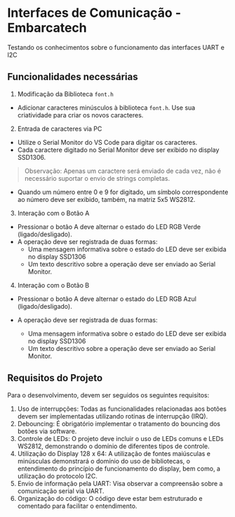 # Interfaces de Comunicação - Embarcatech

Testando os conhecimentos sobre o funcionamento das interfaces UART e I2C

## Funcionalidades necessárias

1. Modificação da Biblioteca `font.h`

- Adicionar caracteres minúsculos à biblioteca `font.h`. Use sua criatividade para criar os novos caracteres.

2. Entrada de caracteres via PC

- Utilize o Serial Monitor do VS Code para digitar os caracteres.
- Cada caractere digitado no Serial Monitor deve ser exibido no display SSD1306.

> Observação: Apenas um caractere será enviado de cada vez, não é necessário suportar o envio de strings completas.

- Quando um número entre 0 e 9 for digitado, um símbolo correspondente ao número deve ser exibido, também, na matriz 5x5 WS2812.

3. Interação com o Botão A

- Pressionar o botão A deve alternar o estado do LED RGB Verde (ligado/desligado).
- A operação deve ser registrada de duas formas:
    - Uma mensagem informativa sobre o estado do LED deve ser exibida no display
SSD1306
    - Um texto descritivo sobre a operação deve ser enviado ao Serial Monitor.
4. Interação com o Botão B

- Pressionar o botão A deve alternar o estado do LED RGB Azul (ligado/desligado).
- A operação deve ser registrada de duas formas:

    - Uma mensagem informativa sobre o estado do LED deve ser exibida no display SSD1306
    - Um texto descritivo sobre a operação deve ser enviado ao Serial Monitor.

## Requisitos do Projeto

Para o desenvolvimento, devem ser seguidos os seguintes requisitos:

1. Uso de interrupções: Todas as funcionalidades relacionadas aos botões devem ser implementadas
utilizando rotinas de interrupção (IRQ).
2. Debouncing: É obrigatório implementar o tratamento do bouncing dos botões via software.
3. Controle de LEDs: O projeto deve incluir o uso de LEDs comuns e LEDs WS2812, demonstrando o domínio de diferentes tipos de controle.
4. Utilização do Display 128 x 64: A utilização de fontes maiúsculas e minúsculas demonstrará o domínio do uso de bibliotecas, o entendimento do princípio de funcionamento do display, bem como, a utilização do protocolo I2C.
5. Envio de informação pela UART: Visa observar a compreensão sobre a comunicação serial via UART.
6. Organização do código: O código deve estar bem estruturado e comentado para facilitar o entendimento.
